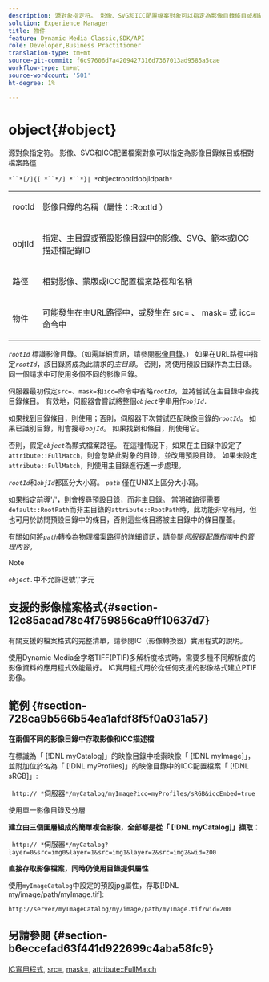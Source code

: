 ```yaml
---
description: 源對象指定符。 影像、SVG和ICC配置檔案對象可以指定為影像目錄條目或相對檔案路徑
solution: Experience Manager
title: 物件
feature: Dynamic Media Classic,SDK/API
role: Developer,Business Practitioner
translation-type: tm+mt
source-git-commit: f6c97606d7a4209427316d7367013ad9585a5cae
workflow-type: tm+mt
source-wordcount: '501'
ht-degree: 1%

---
```



# object{#object}

源對象指定符。 影像、SVG和ICC配置檔案對象可以指定為影像目錄條目或相對檔案路徑

`*``*[/]{[ *``*/] *``*}| *`objectrootIdobjIdpath`*`

<table id="simpletable_A8B9B4D508B94BE5B7F6112F0A5F8270"> 
 <tr class="strow"> 
  <td class="stentry"> <p> <span class="codeph"> <span class="varname"> rootId  </span> </span> </p> </td> 
  <td class="stentry"> <p>影像目錄的名稱（<span class="codeph">屬性：:RootId </span>） </p> </td> 
 </tr> 
 <tr class="strow"> 
  <td class="stentry"> <p> <span class="codeph"> <span class="varname"> objtId  </span> </span> </p> </td> 
  <td class="stentry"> <p>指定、主目錄或預設影像目錄中的影像、SVG、範本或ICC描述檔記錄ID </p> </td> 
 </tr> 
 <tr class="strow"> 
  <td class="stentry"> <p> <span class="codeph"> <span class="varname"> 路徑  </span> </span> </p> </td> 
  <td class="stentry"> <p>相對影像、蒙版或ICC配置檔案路徑和名稱 </p> </td> 
 </tr> 
 <tr class="strow"> 
  <td class="stentry"> <p> <span class="codeph"> <span class="varname"> 物件  </span> </span> </p> </td> 
  <td class="stentry"> <p>可能發生在主URL路徑中，或發生在<span class="codeph"> src= </span>、<span class="codeph"> mask= </span>或<span class="codeph"> icc= </span>命令中 </p> </td> 
 </tr> 
</table>

*`rootId`* 標識影像目錄。（如需詳細資訊，請參閱[影像目錄](../../../../../is-api/image-catalog/image-serving-api-ref/c-image-catalog-reference/c-overview/c-overview.md#concept-9ce2b6a133de45f783e95cabc5810ac3)。） 如果在URL路徑中指定&#x200B;*`rootId`*，該目錄將成為此請求的&#x200B;*主目錄*。 否則，將使用預設目錄作為主目錄。 同一個請求中可使用多個不同的影像目錄。

伺服器最初假定`src=`、`mask=`和`icc=`命令中省略&#x200B;*`rootId`*，並將嘗試在主目錄中查找目錄條目。 有效地，伺服器會嘗試將整個&#x200B;*`object`*&#x200B;字串用作&#x200B;*`objId.`*

如果找到目錄條目，則使用；否則，伺服器下次嘗試匹配映像目錄的&#x200B;*`rootId`*。 如果已識別目錄，則會搜尋&#x200B;*`objId`*。 如果找到和條目，則使用它。

否則，假定&#x200B;*`object`*&#x200B;為顯式檔案路徑。 在這種情況下，如果在主目錄中設定了`attribute::FullMatch`，則會忽略此對象的目錄，並改用預設目錄。 如果未設定`attribute::FullMatch`，則使用主目錄進行進一步處理。

*`rootId`*&#x200B;和&#x200B;*`objId`*&#x200B;都區分大小寫。 *`path`* 僅在UNIX上區分大小寫。

如果指定前導&#39;/&#39;，則會搜尋預設目錄，而非主目錄。 當明確路徑需要`default::RootPath`而非主目錄的`attribute::RootPath`時，此功能非常有用，但也可用於訪問預設目錄中的條目，否則這些條目將被主目錄中的條目覆蓋。

有關如何將&#x200B;*`path`*&#x200B;轉換為物理檔案路徑的詳細資訊，請參閱&#x200B;*伺服器配置指南*&#x200B;中的&#x200B;*管理內容*。

>[!NOTE]
>
>*`object.`*&#x200B;中不允許逗號&#39;,&#39;字元

## 支援的影像檔案格式{#section-12c85aead78e4f759856ca9ff10637d7}

有關支援的檔案格式的完整清單，請參閱IC（影像轉換器）實用程式的說明。

使用Dynamic Media金字塔TIFF(PTIF)多解析度格式時，需要多種不同解析度的影像資料的應用程式效能最好。 IC實用程式用於從任何支援的影像格式建立PTIF影像。

## 範例 {#section-728ca9b566b54ea1afdf8f5f0a031a57}

**在兩個不同的影像目錄中存取影像和ICC描述檔**

在標識為「 [!DNL myCatalog]」的映像目錄中檢索映像「 [!DNL myImage]」，並附加位於名為「 [!DNL myProfiles]」的映像目錄中的ICC配置檔案「 [!DNL sRGB]」:

` http:// *`伺服器`*/myCatalog/myImage?icc=myProfiles/sRGB&iccEmbed=true`

使用單一影像目錄及分層

**建立由三個圖層組成的簡單複合影像，全部都是從「 [!DNL myCatalog]」擷取：**

` http:// *`伺服器`*/myCatalog?layer=0&src=img0&layer=1&src=img1&layer=2&src=img2&wid=200`

**直接存取影像檔案，同時仍使用目錄提供屬性**

使用`myImageCatalog`中設定的預設jpg屬性，存取[!DNL my/image/path/myImage.tif]:

`http://server/myImageCatalog/my/image/path/myImage.tif?wid=200`

## 另請參閱 {#section-b6eccefad63f441d922699c4aba58fc9}

[IC實用程式](../../../../../is-api/is-utils/utilities/r-ic.md#reference-de9f43c63a8f48f1a755ff1760af8b7b),  [src=](../../../../../is-api/http-ref/image-serving-api-ref/c-http-protocol-reference/c-command-reference/r-src.md#reference-f6506637778c4c69bf106a7924a91ab1), [mask=](../../../../../is-api/http-ref/image-serving-api-ref/c-http-protocol-reference/c-command-reference/r-mask.md#reference-922254e027404fb890b850e2723ee06e),  [attribute::FullMatch](../../../../../is-api/image-catalog/image-serving-api-ref/c-image-catalog-reference/c-attributes-reference/r-fullmatch.md#reference-c3a72f31672a48b386943d6781cf50d7)
